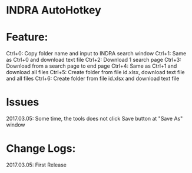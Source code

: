 # INDRA AutoHotkey

# Feature:
Ctrl+0: Copy folder name and input to INDRA search window
Ctrl+1: Same as Ctrl+0 and download text file
Ctrl+2: Download 1 search page
Ctrl+3: Download from a search page to end page
Ctrl+4: Same as Ctrl+1 and download all files
Ctrl+5: Create folder from file id.xlsx, download text file and all files
Ctrl+6: Create folder from file id.xlsx and download text file

# Issues
2017.03.05: Some time, the tools does not click Save button at "Save As" window

# Change Logs:
2017.03.05: First Release